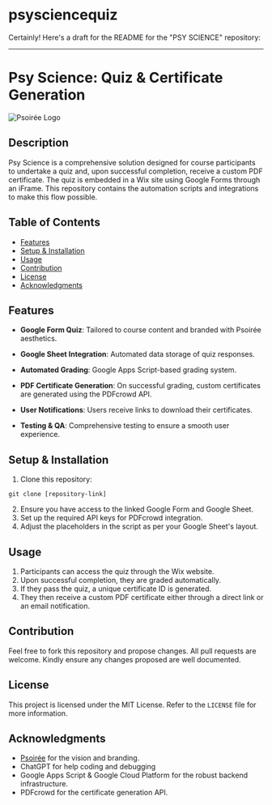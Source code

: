 # psysciencequiz

Certainly! Here's a draft for the README for the "PSY SCIENCE" repository:

---

# Psy Science: Quiz & Certificate Generation

![Psoirée Logo](https://static.wixstatic.com/media/4d3b6d_9a8391969e4444a29fcf745d3c589885~mv2.png)

## Description

Psy Science is a comprehensive solution designed for course participants to undertake a quiz and, upon successful completion, receive a custom PDF certificate. The quiz is embedded in a Wix site using Google Forms through an iFrame. This repository contains the automation scripts and integrations to make this flow possible.

## Table of Contents

- [Features](#features)
- [Setup & Installation](#setup--installation)
- [Usage](#usage)
- [Contribution](#contribution)
- [License](#license)
- [Acknowledgments](#acknowledgments)

## Features

- **Google Form Quiz**: Tailored to course content and branded with Psoirée aesthetics.
  
- **Google Sheet Integration**: Automated data storage of quiz responses.
  
- **Automated Grading**: Google Apps Script-based grading system.
  
- **PDF Certificate Generation**: On successful grading, custom certificates are generated using the PDFcrowd API.
  
- **User Notifications**: Users receive links to download their certificates.
  
- **Testing & QA**: Comprehensive testing to ensure a smooth user experience.

## Setup & Installation

1. Clone this repository:
```
git clone [repository-link]
```
2. Ensure you have access to the linked Google Form and Google Sheet.
3. Set up the required API keys for PDFcrowd integration.
4. Adjust the placeholders in the script as per your Google Sheet's layout.

## Usage

1. Participants can access the quiz through the Wix website.
2. Upon successful completion, they are graded automatically.
3. If they pass the quiz, a unique certificate ID is generated.
4. They then receive a custom PDF certificate either through a direct link or an email notification.

## Contribution

Feel free to fork this repository and propose changes. All pull requests are welcome. Kindly ensure any changes proposed are well documented.

## License

This project is licensed under the MIT License. Refer to the `LICENSE` file for more information.

## Acknowledgments

- [Psoirée](https://www.psoiree.com) for the vision and branding.
- ChatGPT for help coding and debugging
- Google Apps Script & Google Cloud Platform for the robust backend infrastructure.
- PDFcrowd for the certificate generation API.


